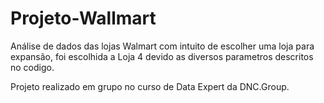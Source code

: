 # Projeto-Wallmart

Análise de dados das lojas Walmart com intuito de escolher uma loja para expansão, foi escolhida a Loja 4 devido as diversos parametros descritos no codigo. 

Projeto realizado em grupo no curso de Data Expert da DNC.Group.
